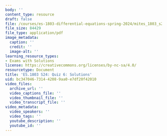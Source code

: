 ```yaml
---
body: ''
content_type: resource
draft: false
file: /courses/es-1803-differential-equations-spring-2024/mites_1803_s24_quiz6-qa.pdf
file_size: 84429
file_type: application/pdf
image_metadata:
  caption: ''
  credit: ''
  image-alt: ''
learning_resource_types:
- Exams with Solutions
license: https://creativecommons.org/licenses/by-nc-sa/4.0/
resourcetype: Document
title: 'ES.1803 S24: Quiz 6: Solutions'
uid: bc347046-7314-4208-9aa0-e7df20f42010
video_files:
  archive_url: ''
  video_captions_file: ''
  video_thumbnail_file: ''
  video_transcript_file: ''
video_metadata:
  video_speakers: ''
  video_tags: ''
  youtube_description: ''
  youtube_id: ''
---
```

